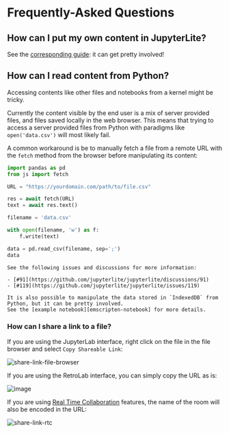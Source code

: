 # Frequently-Asked Questions

## How can I put my own content in JupyterLite?

See the [corresponding guide](../howto/content/files.md): it can get pretty involved!

## How can I read content from Python?

Accessing contents like other files and notebooks from a kernel might be tricky.

Currently the content visible by the end user is a mix of server provided files, and
files saved locally in the web browser. This means that trying to access a server
provided files from Python with paradigms like `open('data.csv')` will most likely fail.

A common workaround is be to manually fetch a file from a remote URL with the `fetch`
method from the browser before manipulating its content:

```py
import pandas as pd
from js import fetch

URL = "https://yourdomain.com/path/to/file.csv"

res = await fetch(URL)
text = await res.text()

filename = 'data.csv'

with open(filename, 'w') as f:
    f.write(text)

data = pd.read_csv(filename, sep=';')
data
```

```{note}
See the following issues and discussions for more information:

- [#91](https://github.com/jupyterlite/jupyterlite/discussions/91)
- [#119](https://github.com/jupyterlite/jupyterlite/issues/119)

It is also possible to manipulate the data stored in `IndexedDB` from Python, but it can be pretty involved.
See the [example notebook][emscripten-notebook] for more details.
```

[emscripten-notebook]:
  https://github.com/jupyterlite/jupyterlite/blob/main/examples/pyolite/emscripten-filesystem.ipynb

### How can I share a link to a file?

If you are using the JupyterLab interface, right click on the file in the file browser
and select `Copy Shareable Link`:

![share-link-file-browser](https://user-images.githubusercontent.com/591645/136811238-e4a021ef-1dbf-4cda-b38d-c0f83ec8082e.png)

If you are using the RetroLab interface, you can simply copy the URL as is:

![image](https://user-images.githubusercontent.com/591645/136811563-db16c258-d1b0-4771-b3be-5e72853dba5e.png)

If you are using [Real Time Collaboration](../howto/configure/rtc.md) features, the name
of the room will also be encoded in the URL:

![share-link-rtc](https://user-images.githubusercontent.com/591645/136810834-14bb906b-1cc9-4eae-8b4b-d5d39068ce15.gif)
